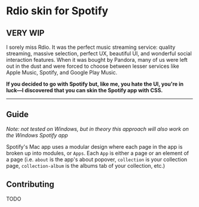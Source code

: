 # Rdio skin for Spotify
## VERY WIP

I sorely miss Rdio. It was the perfect music streaming service: quality streaming, massive selection, perfect UX, beautiful UI, and wonderful social interaction features. When it was bought by Pandora, many of us were left out in the dust and were forced to choose between lesser services like Apple Music, Spotify, and Google Play Music.

**If you decided to go with Spotify but, like me, you hate the UI, you're in luck—I discovered that you can skin the Spotify app with CSS.**

---

## Guide

*Note: not tested on Windows, but in theory this approach will also work on the Windows Spotify app*

Spotify's Mac app uses a modular design where each page in the app is broken up into modules, or `Apps`. Each `App` is either a page or an element of a page (i.e. `about` is the app's about popover, `collection` is your collection page, `collection-album` is the albums tab of your collection, etc.)

## Contributing

TODO
